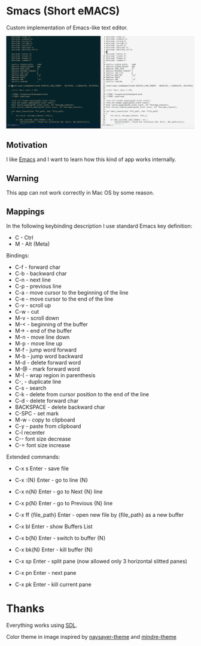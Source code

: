 # Smacs (Short eMACS)

Custom implementation of Emacs-like text editor.

![smacs.png](./smacs.png)

## Motivation

I like [Emacs](https://emacsdocs.org/) and I want to learn how this kind of app works internally.

## Warning
This app can not work correctly in Mac OS by some reason.

## Mappings

In the following keybinding description I use standard Emacs key definition:

- C - Ctrl
- M - Alt (Meta)

Bindings:

- C-f - forward char
- C-b - backward char
- C-n - next line
- C-p - previous line
- C-a - move cursor to the beginning of the line
- C-e - move cursor to the end of the line
- C-v - scroll up
- C-w - cut
- M-v - scroll down
- M-< - beginning of the buffer
- M-> - end of the buffer
- M-n - move line down
- M-p - move line up
- M-f - jump word forward
- M-b - jump word backward
- M-d - delete forward word
- M-@ - mark forward word
- M-( - wrap region in parenthesis
- C-, - duplicate line
- C-s - search
- C-k - delete from cursor position to the end of the line
- C-d - delete forward char
- BACKSPACE - delete backward char
- C-SPC - set mark
- M-w - copy to clipboard
- C-y - paste from clipboard
- C-l recenter
- C-- font size decrease
- C-= font size increase

Extended commands:
- C-x s    Enter - save file
- C-x :{N} Enter - go to line {N}
- C-x n{N} Enter - go to Next {N} line
- C-x p{N} Enter - go to Previous {N} line

- C-x ff {file_path} Enter - open new file by {file_path} as a new buffer

- C-x bl    Enter - show Buffers List
- C-x b{N}  Enter - switch to buffer {N}
- C-x bk{N} Enter - kill buffer {N}

- C-x sp Enter - split pane (now allowed only 3 horizontal slitted panes)
- C-x pn Enter - next pane
- C-x pk Enter - kill current pane

# Thanks
Everything works using [SDL](https://www.libsdl.org/).

Color theme in image inspired by [naysayer-theme](https://github.com/nickav/naysayer-theme.el) and [mindre-theme](https://github.com/erikbackman/mindre-theme)

